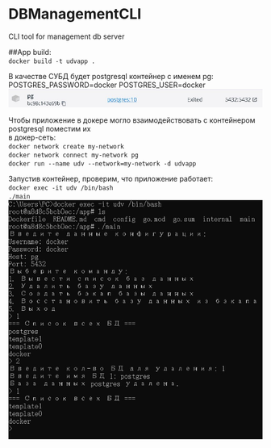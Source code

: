 # DBManagementCLI
CLI tool for management db server

##App build:    
<code>docker build -t udvapp . </code>      

В качестве СУБД будет postgresql контейнер с именем pg:
POSTGRES_PASSWORD=docker
POSTGRES_USER=docker    
![postgres](https://raw.githubusercontent.com/evilbebra/DBManagementCLI/master/pg.jpg)    
     
Чтобы приложение в докере могло взаимодействовать с контейнером postgresql поместим их    
в докер-сеть:    
<code>docker network create my-network</code>      
<code>docker network connect my-network pg</code>      
<code>docker run --name udv --network=my-network -d udvapp</code>      
    
    
Запустив контейнер, проверим, что приложение работает:  
<code>docker exec -it udv /bin/bash </code>    
<code>./main</code>    
![output1](https://raw.githubusercontent.com/evilbebra/DBManagementCLI/master/output1.jpg)      
